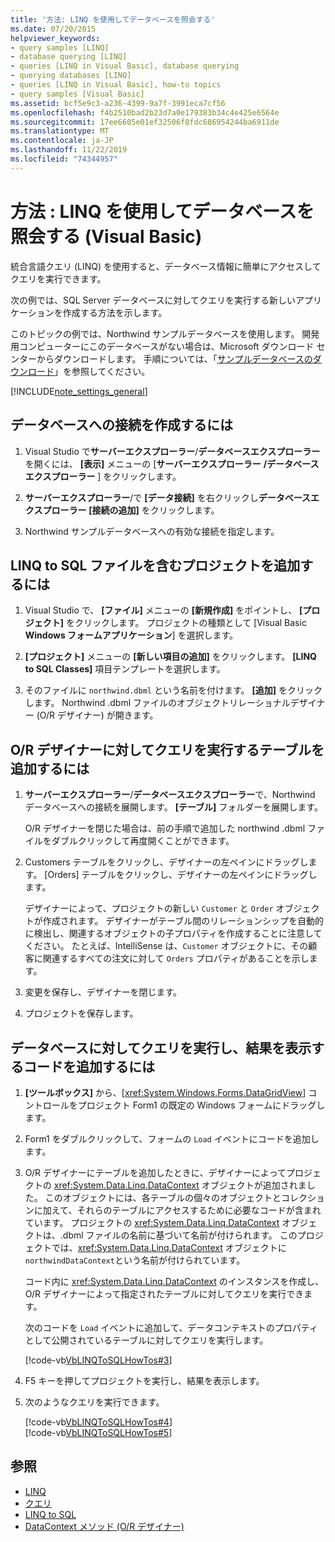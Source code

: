 ```yaml
---
title: '方法: LINQ を使用してデータベースを照会する'
ms.date: 07/20/2015
helpviewer_keywords:
- query samples [LINQ]
- database querying [LINQ]
- queries [LINQ in Visual Basic], database querying
- querying databases [LINQ]
- queries [LINQ in Visual Basic], how-to topics
- query samples [Visual Basic]
ms.assetid: bcf5e9c3-a236-4399-9a7f-3991eca7cf56
ms.openlocfilehash: f4b2510bad2b23d7a0e179383b34c4e425e6564e
ms.sourcegitcommit: 17ee6605e01ef32506f8fdc686954244ba6911de
ms.translationtype: MT
ms.contentlocale: ja-JP
ms.lasthandoff: 11/22/2019
ms.locfileid: "74344957"
---
```

# <a name="how-to-query-a-database-by-using-linq-visual-basic"></a>方法 : LINQ を使用してデータベースを照会する (Visual Basic)
統合言語クエリ (LINQ) を使用すると、データベース情報に簡単にアクセスしてクエリを実行できます。  
  
 次の例では、SQL Server データベースに対してクエリを実行する新しいアプリケーションを作成する方法を示します。  
  
 このトピックの例では、Northwind サンプルデータベースを使用します。 開発用コンピューターにこのデータベースがない場合は、Microsoft ダウンロード センターからダウンロードします。 手順については、「[サンプルデータベースのダウンロード](../../../../framework/data/adonet/sql/linq/downloading-sample-databases.md)」を参照してください。  
  
[!INCLUDE[note_settings_general](~/includes/note-settings-general-md.md)]  
  
## <a name="to-create-a-connection-to-a-database"></a>データベースへの接続を作成するには  
  
1. Visual Studio で**サーバーエクスプローラー**/**データベースエクスプローラー**を開くには、 **[表示]** メニューの [**サーバーエクスプローラー** **/データベースエクスプローラー** ] をクリックします。  
  
2. **サーバーエクスプローラー**/で **[データ接続]** を右クリックし**データベースエクスプローラー** **[接続の追加]** をクリックします。  
  
3. Northwind サンプルデータベースへの有効な接続を指定します。  
  
## <a name="to-add-a-project-that-contains-a-linq-to-sql-file"></a>LINQ to SQL ファイルを含むプロジェクトを追加するには  
  
1. Visual Studio で、 **[ファイル]** メニューの **[新規作成]** をポイントし、 **[プロジェクト]** をクリックします。 プロジェクトの種類として [Visual Basic **Windows フォームアプリケーション**] を選択します。  
  
2. **[プロジェクト]** メニューの **[新しい項目の追加]** をクリックします。 **[LINQ to SQL Classes]** 項目テンプレートを選択します。  
  
3. そのファイルに `northwind.dbml` という名前を付けます。 **[追加]** をクリックします。 Northwind .dbml ファイルのオブジェクトリレーショナルデザイナー (O/R デザイナー) が開きます。  
  
## <a name="to-add-tables-to-query-to-the-or-designer"></a>O/R デザイナーに対してクエリを実行するテーブルを追加するには  
  
1. **サーバーエクスプローラー**/**データベースエクスプローラー**で、Northwind データベースへの接続を展開します。 **[テーブル]** フォルダーを展開します。  
  
     O/R デザイナーを閉じた場合は、前の手順で追加した northwind .dbml ファイルをダブルクリックして再度開くことができます。  
  
2. Customers テーブルをクリックし、デザイナーの左ペインにドラッグします。 [Orders] テーブルをクリックし、デザイナーの左ペインにドラッグします。  
  
     デザイナーによって、プロジェクトの新しい `Customer` と `Order` オブジェクトが作成されます。 デザイナーがテーブル間のリレーションシップを自動的に検出し、関連するオブジェクトの子プロパティを作成することに注意してください。 たとえば、IntelliSense は、`Customer` オブジェクトに、その顧客に関連するすべての注文に対して `Orders` プロパティがあることを示します。  
  
3. 変更を保存し、デザイナーを閉じます。  
  
4. プロジェクトを保存します。  
  
## <a name="to-add-code-to-query-the-database-and-display-the-results"></a>データベースに対してクエリを実行し、結果を表示するコードを追加するには  
  
1. **[ツールボックス]** から、[<xref:System.Windows.Forms.DataGridView>] コントロールをプロジェクト Form1 の既定の Windows フォームにドラッグします。  
  
2. Form1 をダブルクリックして、フォームの `Load` イベントにコードを追加します。  
  
3. O/R デザイナーにテーブルを追加したときに、デザイナーによってプロジェクトの <xref:System.Data.Linq.DataContext> オブジェクトが追加されました。 このオブジェクトには、各テーブルの個々のオブジェクトとコレクションに加えて、それらのテーブルにアクセスするために必要なコードが含まれています。 プロジェクトの <xref:System.Data.Linq.DataContext> オブジェクトは、.dbml ファイルの名前に基づいて名前が付けられます。 このプロジェクトでは、<xref:System.Data.Linq.DataContext> オブジェクトに `northwindDataContext`という名前が付けられています。  
  
     コード内に <xref:System.Data.Linq.DataContext> のインスタンスを作成し、O/R デザイナーによって指定されたテーブルに対してクエリを実行できます。  
  
     次のコードを `Load` イベントに追加して、データコンテキストのプロパティとして公開されているテーブルに対してクエリを実行します。  
  
     [!code-vb[VbLINQToSQLHowTos#3](~/samples/snippets/visualbasic/VS_Snippets_VBCSharp/VbLINQtoSQLHowTos/VB/Form2.vb#3)]  
  
4. F5 キーを押してプロジェクトを実行し、結果を表示します。  
  
5. 次のようなクエリを実行できます。  
  
     [!code-vb[VbLINQToSQLHowTos#4](~/samples/snippets/visualbasic/VS_Snippets_VBCSharp/VbLINQtoSQLHowTos/VB/Form2.vb#4)]  
    [!code-vb[VbLINQToSQLHowTos#5](~/samples/snippets/visualbasic/VS_Snippets_VBCSharp/VbLINQtoSQLHowTos/VB/Form2.vb#5)]  
  
## <a name="see-also"></a>参照

- [LINQ](../../../../visual-basic/programming-guide/language-features/linq/index.md)
- [クエリ](../../../../visual-basic/language-reference/queries/index.md)
- [LINQ to SQL](../../../../framework/data/adonet/sql/linq/index.md)
- [DataContext メソッド (O/R デザイナー)](/visualstudio/data-tools/datacontext-methods-o-r-designer)
